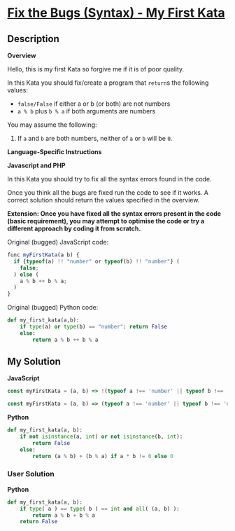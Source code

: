 # [Fix the Bugs (Syntax) - My First Kata](https://www.codewars.com/kata/56aed32a154d33a1f3000018)

## Description

**Overview**

Hello, this is my first Kata so forgive me if it is of poor quality.

In this Kata you should fix/create a program that `return`s the following values:

- `false/False` if either a or b (or both) are not numbers
- `a % b` plus `b % a` if both arguments are numbers

You may assume the following:

1.  If `a` and `b` are both numbers, neither of `a` or `b` will be `0`.

**Language-Specific Instructions**

**Javascript and PHP**

In this Kata you should try to fix all the syntax errors found in the code.

Once you think all the bugs are fixed run the code to see if it works. A correct solution should return the values specified in the overview.

**Extension: Once you have fixed all the syntax errors present in the code (basic requirement), you may attempt to optimise the code or try a different approach by coding it from scratch.**

Original (bugged) JavaScript code:

```js
func myFirstKata(a b) {
  if {typeof(a) !! "number" or typeof(b) !! "number"} (
    false;
  ) else (
    a % b ++ b % a;
  )
}
```

Original (bugged) Python code:

```py
def my_first_kata(a,b):
    if type(a) or type(b) == "number": return False
    else:
        return a % b ++ b % a
```

## My Solution

**JavaScript**

```js
const myFirstKata = (a, b) => !(typeof a !== 'number' || typeof b !== 'number') && (a % b) + (b % a);
```

```js
const myFirstKata = (a, b) => (typeof a !== 'number' || typeof b !== 'number' ? false : (a % b) + (b % a));
```

**Python**

```py
def my_first_kata(a, b):
    if not isinstance(a, int) or not isinstance(b, int):
        return False
    else:
        return (a % b) + (b % a) if a * b != 0 else 0
```

### User Solution

**Python**

```py
def my_first_kata(a, b):
    if type( a ) == type( b ) == int and all( (a, b) ):
        return a % b + b % a
    return False
```
